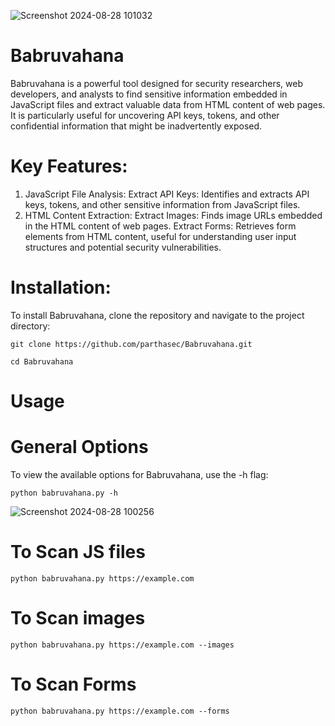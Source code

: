 ![Screenshot 2024-08-28 101032](https://github.com/user-attachments/assets/3ecbefac-d694-4012-82b0-c97ea54f1713)


# Babruvahana
Babruvahana is a powerful tool designed for security researchers, web developers, and analysts to find sensitive information embedded in JavaScript files and extract valuable data from HTML content of web pages. 
It is particularly useful for uncovering API keys, tokens, and other confidential information that might be inadvertently exposed.

# Key Features:

   1. JavaScript File Analysis:
        Extract API Keys: Identifies and extracts API keys, tokens, and other sensitive information from JavaScript files.
   2. HTML Content Extraction:
        Extract Images: Finds image URLs embedded in the HTML content of web pages.
        Extract Forms: Retrieves form elements from HTML content, useful for understanding user input structures and potential security vulnerabilities.

# Installation:
To install Babruvahana, clone the repository and navigate to the project directory:
```
git clone https://github.com/parthasec/Babruvahana.git
```
```
cd Babruvahana
```

# Usage
# General Options
To view the available options for Babruvahana, use the -h flag:

```
python babruvahana.py -h
```
![Screenshot 2024-08-28 100256](https://github.com/user-attachments/assets/9633875b-d3cb-4169-a25b-8e7cc1512fc4)

# To Scan JS files
```
python babruvahana.py https://example.com

```
# To Scan images
```
python babruvahana.py https://example.com --images

```
# To Scan Forms
```
python babruvahana.py https://example.com --forms
```


